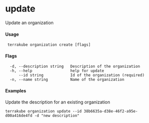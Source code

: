 # update

Update an organization

#### Usage

```text
 terrakube organization create [flags]
```

#### Flags

```text
  -d, --description string   Description of the organization
  -h, --help                 help for update
      --id string            Id of the organization (required)
  -n, --name string          Name of the organization
```

#### Examples

Update the description for an existing organization

```text
terrakube organization update --id 38b6635a-d38e-46f2-a95e-d00a416de4fd -d "new description" 
```

